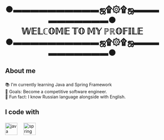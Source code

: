 <h1 align="center">●▬▬▬▬▬▬▬▬▬▬ஜ۩۞۩ஜ▬▬▬▬▬▬▬▬▬▬●<br>    𝕎𝔼𝕃ℂ𝕆𝕄𝔼 𝕋𝕆 𝕄𝕐 ℙℝ𝕆𝔽𝕀𝕃𝔼<br>●▬▬▬▬▬▬▬▬▬▬ஜ۩۞۩ஜ▬▬▬▬▬▬▬▬▬▬●</h1>


<h2 align="left">About me</h2>

###

<p align="left">📚 I'm currently learning Java and Spring Framework<br>🎯 Goals: Become a competitive software engineer.<br>🎲 Fun fact: I know Russian language alongside with English.</p>

###

<h2 align="left">I code with</h2>

###

<div align="left">
  <img src="https://cdn.jsdelivr.net/gh/devicons/devicon/icons/java/java-original.svg" height="40" alt="java logo"  />
  <img width="12" />
  <img src="https://cdn.jsdelivr.net/gh/devicons/devicon/icons/spring/spring-original.svg" height="40" alt="spring logo"  />
  <img width="12" />
</div>

###

